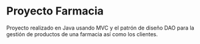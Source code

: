 # Proyecto Farmacia 

Proyecto realizado en Java usando MVC y el patrón de diseño DAO para la gestión de productos de una farmacia así como los clientes.
